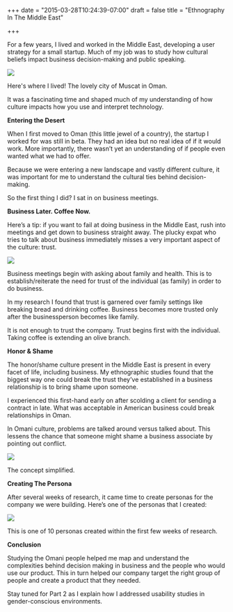 +++
date = "2015-03-28T10:24:39-07:00"
draft = false
title = "Ethnography In The Middle East"

+++

For a few years, I lived and worked in the Middle East, developing a user strategy for a small startup. Much of my job was to study how cultural beliefs impact business decision-making and public speaking. 
<a href="/images/whereilived.png" data-lightbox="persona" data-title="Where I Lived"><img src="/images/whereilived.png"/></a>
<div class="image-caption">Here's where I lived! The lovely city of Muscat in Oman.</div>It was a fascinating time and shaped much of my understanding of how culture impacts how you use and interpret technology. **Entering the Desert**When I first moved to Oman (this little jewel of a country), the startup I worked for was still in beta. They had an idea but no real idea of if it would work. More importantly, there wasn’t yet an understanding of if people even wanted what we had to offer. Because we were entering a new landscape and vastly different culture, it was important for me to understand the cultural ties behind decision-making. So the first thing I did? I sat in on business meetings. **Business Later. Coffee Now.** Here’s a tip: if you want to fail at doing business in the Middle East, rush into meetings and get down to business straight away.  The plucky expat who tries to talk about business immediately misses a very important aspect of the culture: trust. 

<a href="/images/what.jpg" data-lightbox="persona" data-title="OmanPersona"><img src="/images/what.jpg"/></a>
<div class="image-caption">Business meetings begin with asking about family and health. This is to establish/reiterate the need for trust of the individual (as family) in order to do business.</div>In my research I found that trust is garnered over family settings like breaking bread and drinking coffee. Business becomes more trusted only after the businessperson becomes like family.

It is not enough to trust the company. Trust begins first with the individual. Taking coffee is extending an olive branch.**Honor & Shame** The honor/shame culture present in the Middle East is present in every facet of life, including business. My ethnographic studies found that the biggest way one could break the trust they’ve established in a business relationship is to bring shame upon someone. I experienced this first-hand early on after scolding a client for sending a contract in late.  What was acceptable in American business could break relationships in Oman.

In Omani culture, problems are talked around versus talked about. This lessens the chance that someone might shame a business associate by pointing out conflict. 

<a href="/images/problem.jpg" data-lightbox="persona" data-title="Problems"><img src="/images/problems.jpg"/></a>
<div class="image-caption">The concept simplified.</div>**Creating The Persona**After several weeks of research, it came time to create personas for the company we were building. Here’s one of the personas that I created:

<a href="/images/Omanpersona.png" data-lightbox="persona" data-title="OmanPersona"><img src="/images/Omanpersona.png"/></a>
<div class="image-caption">This is one of 10 personas created within the first few weeks of research.</div>**Conclusion**Studying the Omani people helped me map and understand the complexities behind decision making in business and the people who would use our product. This in turn helped our company target the right group of people and create a product that they needed. Stay tuned for Part 2 as I explain how I addressed usability studies in gender-conscious environments. 
